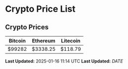 # Crypto Price List

## Crypto Prices
| Bitcoin | Ethereum | Litecoin |
| ------- | -------- | -------- |
| $99282 | $3338.25 | $118.79 |
**Last Updated:** 2025-01-16 11:14 UTC
**Last Updated:** $DATE$
